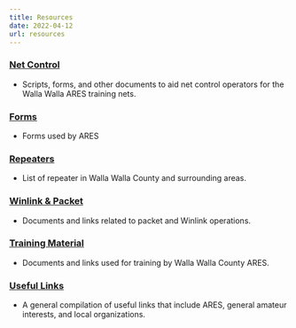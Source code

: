 ```yaml
---
title: Resources
date: 2022-04-12
url: resources
---
```


### [Net Control](/resources_nc)
  * Scripts, forms, and other documents to aid net control operators for the Walla Walla ARES training nets.

### [Forms](/resources_forms)
  * Forms used by ARES

### [Repeaters](/resources_rptrs)
  * List of repeater in Walla Walla County and surrounding areas.

### [Winlink & Packet](/resources_winlink)
  * Documents and links related to packet and Winlink operations.

### [Training Material](/resources_training)
  * Documents and links used for training by Walla Walla County ARES.

### [Useful Links](/resources_useful)
  * A general compilation of useful links that include ARES, general amateur interests, and local organizations.
